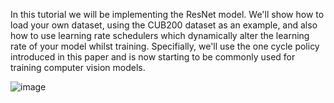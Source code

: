 In this tutorial we will be implementing the ResNet model. We'll show how to load your own dataset, using the CUB200 dataset as an example, and also how to use learning rate schedulers which dynamically alter the learning rate of your model whilst training. Specifially, we'll use the one cycle policy introduced in this paper and is now starting to be commonly used for training computer vision models.

![image](https://github.com/rbhardwaj2186/ResNet_Fmnist_WandB/assets/143745073/3876f2de-b48e-4602-8428-d05403ea905a)
